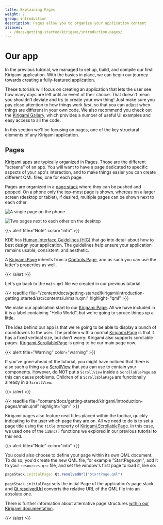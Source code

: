 ```yaml
---
title: Explaining Pages
weight: 2
group: introduction
description: Pages allow you to organize your application content
aliases:
  - /docs/getting-started/kirigami/introduction-pages/
---
```

# Our app

In the previous tutorial, we managed to set up, build, and compile our first Kirigami application. With the basics in place, we can begin our journey towards creating a fully-featured application.

These tutorials will focus on creating an application that lets the user see how many days are left until an event of their choice. That doesn't mean you shouldn't deviate and try to create your own thing! Just make sure you pay close attention to how things work *first*, so that you can adjust when things are different in your own code. We also recommend you check out the [Kirigami Gallery](https://apps.kde.org/en/kirigami2.gallery), which provides a number of useful UI examples and easy access to all the code.

In this section we'll be focusing on pages, one of the key structural elements of any Kirigami application.

## Pages

Kirigami apps are typically organized in [Pages](docs:kirigami2;Page). Those are the different "screens" of an app. You will want to have a page dedicated to specific aspects of your app's interaction, and to make things easier you can create different QML files, one for each page.

Pages are organized in a [page stack](docs:qtquickcontrols;QtQuick.Controls.StackView) where they can be pushed and popped. On a phone only the top-most page is shown, whereas on a larger screen (desktop or tablet), if desired, multiple pages can be shown next to each other.

![A single page on the phone](mobile.webp)

![Two pages next to each other on the desktop](desktop.webp)

{{< alert title="Note" color="info" >}}

KDE has [Human Interface Guidelines (HIG)](/hig/introduction/architecture/) that go into detail about how to best design your application. The guidelines help ensure your application remains usable, consistent, and aesthetic.

A [Kirigami.Page](docs:kirigami2;Page) inherits from a [Controls.Page](docs:qtquickcontrols;QtQuick.Controls.Page), and as such you can use the latter's properties as well.

{{< /alert >}}

Let's go back to the `main.qml` file we created in our previous tutorial:

{{< readfile file="/content/docs/getting-started/kirigami/introduction-getting_started/src/contents/ui/main.qml" highlight="qml" >}}

We make our application start to our [Kirigami.Page](docs:kirigami2;Page). All we have included in it is a label containing "Hello World", but we're going to spruce things up a little.

The idea behind our app is that we're going to be able to display a bunch of countdowns to the user. The problem with a normal [Kirigami.Page](docs:kirigami2;Page) is that it has a fixed vertical size, but don't worry: Kirigami also supports scrollable pages. [Kirigami.ScrollablePage](docs:kirigami2;ScrollablePage) is going to be our main page now.

{{< alert title="Warning" color="warning" >}}

If you've gone ahead of the tutorial, you might have noticed that there is also such a thing as a [ScrollView](docs:qtquickcontrols;QtQuick.Controls.ScrollView) that you can use to contain your components. However, do NOT put a `ScrollView` inside a `ScrollablePage` as this can cause problems. Children of a `ScrollablePage` are functionally already in a `ScrollView`.

{{< /alert >}}

{{< readfile file="content/docs/getting-started/kirigami/introduction-pages/main.qml" highlight="qml" >}}

Kirigami pages also feature neat titles placed within the toolbar, quickly indicating to the user which page they are on. All we need to do is to set a page title using the `title` property of [Kirigami.ScrollablePage](docs:kirigami2;ScrollablePage). In this case, we used one of the `i18nc()` functions we explored in our previous tutorial to this end.

{{< alert title="Note" color="info" >}}

You could also choose to define your page within its own QML document. To do so, you'd create the new QML file, for example "StartPage.qml", add it to your `resources.qrc` file, and set the window's first page to load it, like so:

```js
pageStack.initialPage: Qt.resolvedUrl("StartPage.qml")
```

`pageStack.initialPage` sets the initial Page of the application's page stack, and [Qt.resolvedUrl](docs:qtqml;QtQml.Qt::resolvedUrl) converts the relative URL of the QML file into an absolute one.

There is further information about alternative page structures [within our Kirigami documentation](/docs/getting-started/kirigami/components-pagerow_pagestack).

{{< /alert >}}
